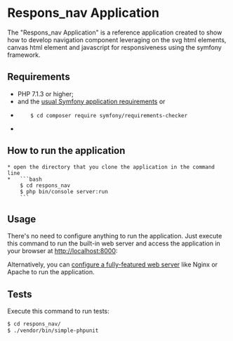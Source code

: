 Respons_nav Application
========================

The "Respons_nav Application" is a reference application created to show how
to develop navigation component leveraging on the svg html elements, canvas html element and javascript for responsiveness using the symfony framework.

Requirements
------------

  * PHP 7.1.3 or higher;
  * and the [usual Symfony application requirements][1] or 
  * ```
  		$ cd composer require symfony/requirements-checker
  * ```

How to run the application
--------------------------
	* open the directory that you clone the application in the command line
	* 	```bash
		$ cd respons_nav
		$ php bin/console server:run
		```

Usage
-----

There's no need to configure anything to run the application. Just execute this
command to run the built-in web server and access the application in your
browser at <http://localhost:8000>:

Alternatively, you can [configure a fully-featured web server][2] like Nginx
or Apache to run the application.

Tests
-----

Execute this command to run tests:

```bash
$ cd respons_nav/
$ ./vendor/bin/simple-phpunit
```

[1]: https://symfony.com/doc/current/reference/requirements.html
[2]: https://symfony.com/doc/current/cookbook/configuration/web_server_configuration.html
